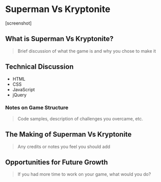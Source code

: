# Superman Vs Kryptonite

[screenshot]

## What is Superman Vs Kryptonite?

> Brief discussion of what the game is and why you chose to make it

## Technical Discussion

* HTML 
* CSS
* JavaScript
* jQuery

### Notes on Game Structure

> Code samples, description of challenges you overcame, etc.

## The Making of Superman Vs Kryptonite

> Any credits or notes you feel you should add

## Opportunities for Future Growth

> If you had more time to work on your game, what would you do?
